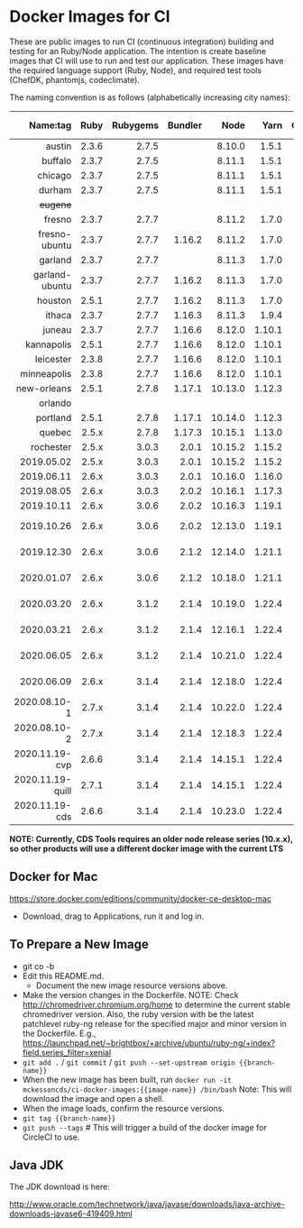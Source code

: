 Docker Images for CI
====================

These are public images to run CI (continuous integration) building and testing for an Ruby/Node application. The intention is create baseline images that CI will use to run and test our application. These images have the required language support (Ruby, Node), and required test tools (ChefDK, phantomjs, codeclimate).

The naming convention is as follows (alphabetically increasing city names):

| Name:tag         | Ruby  | Rubygems | Bundler |  Node   |  Yarn  | ChefDK | JavaJDK | chromedriver  | Git Repos  |
|-----------------:|------:|---------:|--------:|--------:|-------:|-------:|--------:|--------------:|-----------:|
| austin           | 2.3.6 |   2.7.5  |         | 8.10.0  |  1.5.1 |  1.6.1 |         |               |            |
| buffalo          | 2.3.7 |   2.7.5  |         | 8.11.1  |  1.5.1 |  1.6.1 |         |               |            |
| chicago          | 2.3.7 |   2.7.5  |         | 8.11.1  |  1.5.1 | 1.6.11 |         |               |            |
| durham           | 2.3.7 |   2.7.5  |         | 8.11.1  |  1.5.1 | 1.6.11 |  6u45   |               |            |
| ~~eugene~~       |       |          |         |         |        |        |         |               |            |
| fresno           | 2.3.7 |   2.7.7  |         | 8.11.2  |  1.7.0 | 1.6.11 |  6u45   |               |            |
| fresno-ubuntu    | 2.3.7 |   2.7.7  |  1.16.2 | 8.11.2  |  1.7.0 | 1.6.11 |  6u45   |               |            |
| garland          | 2.3.7 |   2.7.7  |         | 8.11.3  |  1.7.0 | 1.6.11 |  6u45   |               |            |
| garland-ubuntu   | 2.3.7 |   2.7.7  |  1.16.2 | 8.11.3  |  1.7.0 | 1.6.11 |  6u45   |               |            |
| houston          | 2.5.1 |   2.7.7  |  1.16.2 | 8.11.3  |  1.7.0 | 1.6.11 |  6u45   |               |            |
| ithaca           | 2.3.7 |   2.7.7  |  1.16.3 | 8.11.3  |  1.9.4 | 1.6.11 |  6u45   |               |            |
| juneau           | 2.3.7 |   2.7.7  |  1.16.6 | 8.12.0  | 1.10.1 | 1.6.11 |  6u45   |               |            |
| kannapolis       | 2.5.1 |   2.7.7  |  1.16.6 | 8.12.0  | 1.10.1 | 1.6.11 |  6u45   |               |            |
| leicester        | 2.3.8 |   2.7.7  |  1.16.6 | 8.12.0  | 1.10.1 | 1.6.11 |  6u45   |               |            |
| minneapolis      | 2.3.8 |   2.7.7  |  1.16.6 | 8.12.0  | 1.10.1 | 1.6.11 |  6u45   |               |            |
| new-orleans      | 2.5.1 |   2.7.8  |  1.17.1 | 10.13.0 | 1.12.3 | 1.6.11 |  6u45   |               |            |
| orlando          |       |          |         |         |        |        |         |               |            |
| portland         | 2.5.1 |   2.7.8  |  1.17.1 | 10.14.0 | 1.12.3 | 1.6.11 |  6u45   |               |            |
| quebec           | 2.5.x |   2.7.8  |  1.17.3 | 10.15.1 | 1.13.0 | 1.6.11 |  6u45   |     2.46      |            |
| rochester        | 2.5.x |   3.0.3  |   2.0.1 | 10.15.2 | 1.15.2 | 1.6.11 |  6u45   | 73.0.3683.68  |            |
| 2019.05.02       | 2.5.x |   3.0.3  |   2.0.1 | 10.15.2 | 1.15.2 | 1.6.11 |  6u45   | 74.0.3729.6   |            |
| 2019.06.11       | 2.6.x |   3.0.3  |   2.0.1 | 10.16.0 | 1.16.0 | 1.6.11 |  6u45   | 75.0.3770.8   |            |
| 2019.08.05       | 2.6.x |   3.0.3  |   2.0.2 | 10.16.1 | 1.17.3 | 1.6.11 |  6u45   | 76.0.3809.68  |            |
| 2019.10.11       | 2.6.x |   3.0.6  |   2.0.2 | 10.16.3 | 1.19.1 | 1.6.11 |  6u45   | 77.0.3865.40  |            |
| 2019.10.26       | 2.6.x |   3.0.6  |   2.0.2 | 12.13.0 | 1.19.1 | 1.6.11 |  6u45   | 78.0.3904.70  | cvp, quill |
| 2019.12.30       | 2.6.x |   3.0.6  |   2.1.2 | 12.14.0 | 1.21.1 | 1.6.11 |  6u45   | 79.0.3945.36  | cvp, quill |
| 2020.01.07       | 2.6.x |   3.0.6  |   2.1.2 | 10.18.0 | 1.21.1 | 1.6.11 |  6u45   | 79.0.3945.36  | cds-tools  |
| 2020.03.20       | 2.6.x |   3.1.2  |   2.1.4 | 10.19.0 | 1.22.4 | 1.6.11 |  6u45   | 80.0.3987.106 | cds-tools  |
| 2020.03.21       | 2.6.x |   3.1.2  |   2.1.4 | 12.16.1 | 1.22.4 | 1.6.11 |  6u45   | 80.0.3987.106 | cvp, quill |
| 2020.06.05       | 2.6.x |   3.1.2  |   2.1.4 | 10.21.0 | 1.22.4 | 1.6.11 |  6u45   | 83.0.4103.39  | cds-tools  |
| 2020.06.09       | 2.6.x |   3.1.4  |   2.1.4 | 12.18.0 | 1.22.4 | 1.6.11 |  6u45   | 83.0.4103.39  | cvp, quill |
| 2020.08.10-1     | 2.7.x |   3.1.4  |   2.1.4 | 10.22.0 | 1.22.4 | 1.6.11 |  6u45   | 84.0.4147.30  | cds-tools  |
| 2020.08.10-2     | 2.7.x |   3.1.4  |   2.1.4 | 12.18.3 | 1.22.4 | 1.6.11 |  6u45   | 84.0.4147.30  | cvp, quill |
| 2020.11.19-cvp   | 2.6.6 |   3.1.4  |   2.1.4 | 14.15.1 | 1.22.4 | 1.6.11 |  6u45   | 87.0.4280.20  | cvp        | 
| 2020.11.19-quill | 2.7.1 |   3.1.4  |   2.1.4 | 14.15.1 | 1.22.4 | 1.6.11 |  6u45   | 87.0.4280.20  | quill      |
| 2020.11.19-cds   | 2.6.6 |   3.1.4  |   2.1.4 | 10.23.0 | 1.22.4 | 1.6.11 |  6u45   | 87.0.4280.20  | cds-tools  |

**NOTE:  Currently, CDS Tools requires an older node release series (10.x.x), so other products will use a different docker image with the current LTS**


Docker for Mac
--------------

https://store.docker.com/editions/community/docker-ce-desktop-mac

- Download, drag to Applications, run it and log in.


To Prepare a New Image
----------------------

- git co -b <current date>
- Edit this README.md.
  - Document the new image resource versions above.
- Make the version changes in the Dockerfile.  NOTE: Check http://chromedriver.chromium.org/home to determine the current stable chromedriver version.  Also, the ruby version with be the latest patchlevel ruby-ng release for the specified major and minor version in the Dockerfile. E.g., https://launchpad.net/~brightbox/+archive/ubuntu/ruby-ng/+index?field.series_filter=xenial
- `git add .` / `git commit` / `git push --set-upstream origin {{branch-name}}`
- When the new image has been built, run `docker run -it mckessoncds/ci-docker-images:{{image-name}} /bin/bash`
  Note: This will download the image and open a shell.
- When the image loads, confirm the resource versions.
- `git tag {{branch-name}}`
- `git push --tags` # This will trigger a build of the docker image for CircleCI to use.


Java JDK
--------

The JDK download is here:

http://www.oracle.com/technetwork/java/javase/downloads/java-archive-downloads-javase6-419409.html
